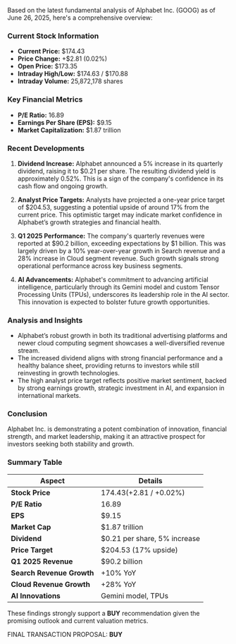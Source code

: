 Based on the latest fundamental analysis of Alphabet Inc. (GOOG) as of June 26, 2025, here's a comprehensive overview:

### Current Stock Information
- **Current Price:** $174.43
- **Price Change:** +$2.81 (0.02%)
- **Open Price:** $173.35
- **Intraday High/Low:** $174.63 / $170.88
- **Intraday Volume:** 25,872,178 shares

### Key Financial Metrics
- **P/E Ratio:** 16.89
- **Earnings Per Share (EPS):** $9.15
- **Market Capitalization:** $1.87 trillion

### Recent Developments
1. **Dividend Increase:** Alphabet announced a 5% increase in its quarterly dividend, raising it to $0.21 per share. The resulting dividend yield is approximately 0.52%. This is a sign of the company's confidence in its cash flow and ongoing growth.
   
2. **Analyst Price Targets:** Analysts have projected a one-year price target of $204.53, suggesting a potential upside of around 17% from the current price. This optimistic target may indicate market confidence in Alphabet’s growth strategies and financial health.

3. **Q1 2025 Performance:** The company's quarterly revenues were reported at $90.2 billion, exceeding expectations by $1 billion. This was largely driven by a 10% year-over-year growth in Search revenue and a 28% increase in Cloud segment revenue. Such growth signals strong operational performance across key business segments.

4. **AI Advancements:** Alphabet's commitment to advancing artificial intelligence, particularly through its Gemini model and custom Tensor Processing Units (TPUs), underscores its leadership role in the AI sector. This innovation is expected to bolster future growth opportunities.

### Analysis and Insights
- Alphabet’s robust growth in both its traditional advertising platforms and newer cloud computing segment showcases a well-diversified revenue stream.
- The increased dividend aligns with strong financial performance and a healthy balance sheet, providing returns to investors while still reinvesting in growth technologies.
- The high analyst price target reflects positive market sentiment, backed by strong earnings growth, strategic investment in AI, and expansion in international markets.

### Conclusion
Alphabet Inc. is demonstrating a potent combination of innovation, financial strength, and market leadership, making it an attractive prospect for investors seeking both stability and growth.

### Summary Table

| Aspect                   | Details                           |
|--------------------------|-----------------------------------|
| **Stock Price**          | $174.43 (+$2.81 / +0.02%)         |
| **P/E Ratio**            | 16.89                             |
| **EPS**                  | $9.15                             |
| **Market Cap**           | $1.87 trillion                    |
| **Dividend**             | $0.21 per share, 5% increase      |
| **Price Target**         | $204.53 (17% upside)              |
| **Q1 2025 Revenue**      | $90.2 billion                     |
| **Search Revenue Growth**| +10% YoY                          |
| **Cloud Revenue Growth** | +28% YoY                          |
| **AI Innovations**       | Gemini model, TPUs                |

These findings strongly support a **BUY** recommendation given the promising outlook and current valuation metrics. 

FINAL TRANSACTION PROPOSAL: **BUY**
